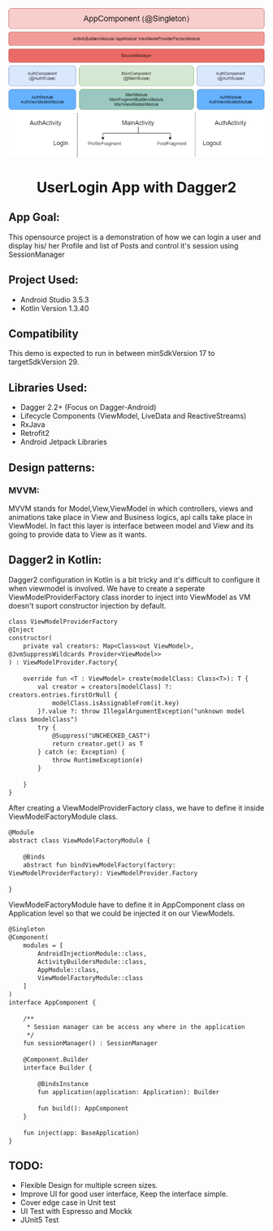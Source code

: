 <p align="center"><img src="images/workflow.png"></p>
<h1 align="center">UserLogin App with Dagger2</h1>

## App Goal:
This opensource project is a demonstration of how we can login a user and display his/ her Profile and list of Posts and control it's session using SessionManager

## Project Used:
* Android Studio 3.5.3
* Kotlin Version 1.3.40

## Compatibility
This demo is expected to run in between minSdkVersion 17 to targetSdkVersion 29.

## Libraries Used:
* Dagger 2.2+ (Focus on Dagger-Android)
* Lifecycle Components (ViewModel, LiveData and ReactiveStreams)
* RxJava
* Retrofit2
* Android Jetpack Libraries

## Design patterns:
### MVVM:
MVVM stands for Model,View,ViewModel in which controllers, views and animations take place in View and Business logics, api calls take place in ViewModel. In fact this layer is interface between model and View and its going to provide data to View as it wants. 

## Dagger2 in Kotlin:
Dagger2 configuration in Kotlin is a bit tricky and it's difficult to configure it when viewmodel is involved. We have to create a seperate ViewModelProviderFactory class inorder to inject into ViewModel as VM doesn't suport constructor injection by default.

```
class ViewModelProviderFactory
@Inject
constructor(
    private val creators: Map<Class<out ViewModel>, @JvmSuppressWildcards Provider<ViewModel>>
) : ViewModelProvider.Factory{

    override fun <T : ViewModel> create(modelClass: Class<T>): T {
        val creator = creators[modelClass] ?: creators.entries.firstOrNull {
            modelClass.isAssignableFrom(it.key)
        }?.value ?: throw IllegalArgumentException("unknown model class $modelClass")
        try {
            @Suppress("UNCHECKED_CAST")
            return creator.get() as T
        } catch (e: Exception) {
            throw RuntimeException(e)
        }

    }
}
```

After creating a ViewModelProviderFactory class, we have to define it inside ViewModelFactoryModule class.

```
@Module
abstract class ViewModelFactoryModule {

    @Binds
    abstract fun bindViewModelFactory(factory: ViewModelProviderFactory): ViewModelProvider.Factory

}
```

ViewModelFactoryModule have to define it in AppComponent class on Application level so that we could be injected it on our ViewModels.

```
@Singleton
@Component(
    modules = [
        AndroidInjectionModule::class,
        ActivityBuildersModule::class,
        AppModule::class,
        ViewModelFactoryModule::class
    ]
)
interface AppComponent {

    /**
     * Session manager can be access any where in the application
     */
    fun sessionManager() : SessionManager

    @Component.Builder
    interface Builder {

        @BindsInstance
        fun application(application: Application): Builder

        fun build(): AppComponent
    }

    fun inject(app: BaseApplication)
}
```
 ## TODO:
 - Flexible Design for multiple screen sizes.
 - Improve UI for good user interface, Keep the interface simple.
 - Cover edge case in Unit test
 - UI Test with Espresso and Mockk
 - JUnit5 Test






